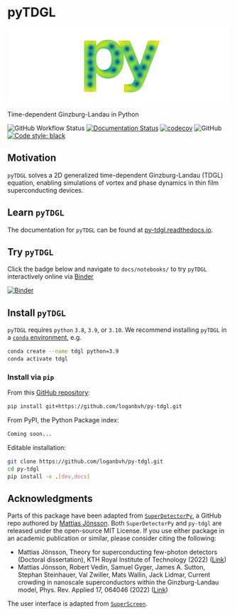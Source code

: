 # pyTDGL

![pyTDGL Logo](docs/images/logo-transparent-small.png)

Time-dependent Ginzburg-Landau in Python

![GitHub Workflow Status](https://img.shields.io/github/actions/workflow/status/loganbvh/py-tdgl/lint-and-test.yml?branch=main)
[![Documentation Status](https://readthedocs.org/projects/py-tdgl/badge/?version=latest)](https://py-tdgl.readthedocs.io/en/latest/?badge=latest)
[![codecov](https://codecov.io/gh/loganbvh/py-tdgl/branch/main/graph/badge.svg?token=VXdxJKP6Ag)](https://codecov.io/gh/loganbvh/py-tdgl)
![GitHub](https://img.shields.io/github/license/loganbvh/py-tdgl)
[![Code style: black](https://img.shields.io/badge/code%20style-black-000000.svg)](https://github.com/psf/black)


## Motivation
`pyTDGL` solves a 2D generalized time-dependent Ginzburg-Landau (TDGL) equation, enabling simulations of vortex and phase dynamics in thin film superconducting devices.

## Learn `pyTDGL`

The documentation for `pyTDGL` can be found at [py-tdgl.readthedocs.io](https://py-tdgl.readthedocs.io/en/latest/).

## Try `pyTDGL`

Click the badge below and navigate to `docs/notebooks/` to try `pyTDGL` interactively online via [Binder](https://mybinder.org/)

[![Binder](https://mybinder.org/badge_logo.svg)](https://mybinder.org/v2/gh/loganbvh/py-tdgl/HEAD)

## Install `pyTDGL`

`pyTDGL` requires `python` `3.8`, `3.9`, or `3.10`. We recommend installing `pyTDGL` in a [`conda` environment](https://conda.io/projects/conda/en/latest/user-guide/tasks/manage-environments.html), e.g.

```bash
conda create --name tdgl python=3.9
conda activate tdgl
```

### Install via `pip`

From this [GitHub repository](https://github.com/loganbvh/py-tdgl/):

```bash
pip install git+https://github.com/loganbvh/py-tdgl.git
```

From  PyPI, the Python Package index:
    
```bash
Coming soon...
```

Editable installation:

```bash
git clone https://github.com/loganbvh/py-tdgl.git
cd py-tdgl
pip install -e .[dev,docs]
```

## Acknowledgments

Parts of this package have been adapted from [`SuperDetectorPy`](https://github.com/afsa/super-detector-py), a GitHub repo authored by [Mattias Jönsson](https://github.com/afsa). Both `SuperDetectorPy` and `py-tdgl` are released under the open-source MIT License. If you use either package in an academic publication or similar, please consider citing the following:

- Mattias Jönsson, Theory for superconducting few-photon detectors (Doctoral dissertation), KTH Royal Institute of Technology (2022) ([Link](http://urn.kb.se/resolve?urn=urn:nbn:se:kth:diva-312132))
- Mattias Jönsson, Robert Vedin, Samuel Gyger, James A. Sutton, Stephan Steinhauer, Val Zwiller, Mats Wallin, Jack Lidmar, Current crowding in nanoscale superconductors within the Ginzburg-Landau model, Phys. Rev. Applied 17, 064046 (2022) ([Link](https://journals.aps.org/prapplied/abstract/10.1103/PhysRevApplied.17.064046))

The user interface is adapted from [`SuperScreen`](https://github.com/loganbvh/superscreen).


